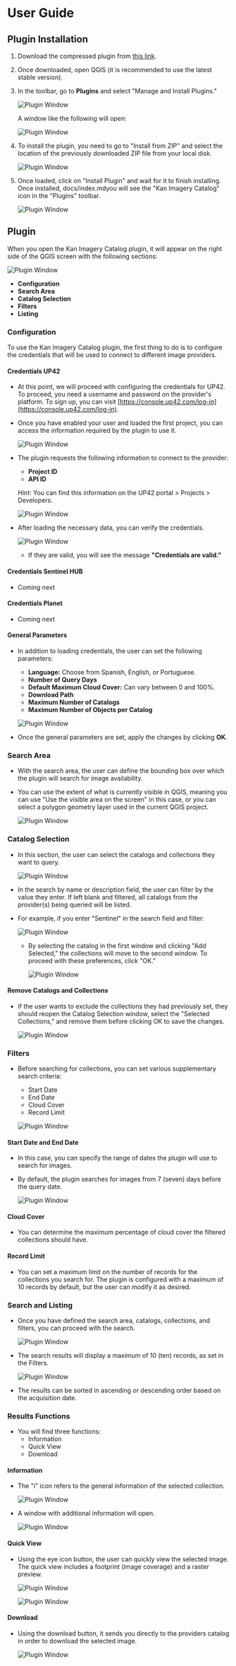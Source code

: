 # User Guide

## Plugin Installation
1. Download the compressed plugin from [this link](https://github.com/Kan-T-IT/QGIS-KICa-Doc).
2. Once downloaded, open QGIS (it is recommended to use the latest stable version).
3. In the toolbar, go to **Plugins** and select "Manage and Install Plugins."

   ![Plugin Window](./image/manage_plugins.png)

   A window like the following will open:

   ![Plugin Window](./image/plugins.png)

4. To install the plugin, you need to go to "Install from ZIP" and select the location of the previously downloaded ZIP file from your local disk.

   ![Plugin Window](./image/install_zip.png)

5. Once loaded, click on "Install Plugin" and wait for it to finish installing. Once installed, docs/index.mdyou will see the "Kan Imagery Catalog" icon in the "Plugins" toolbar.

   ![Plugin Window](./image/installed_plugin.png)

## Plugin
When you open the Kan Imagery Catalog plugin, it will appear on the right side of the QGIS screen with the following sections:

   ![Plugin Window](./image/plugin.png)

- **Configuration**
- **Search Area**
- **Catalog Selection**
- **Filters**
- **Listing**

### Configuration
To use the Kan Imagery Catalog plugin, the first thing to do is to configure the credentials that will be used to connect to different image providers.

#### Credentials UP42
- At this point, we will proceed with configuring the credentials for UP42. To proceed, you need a username and password on the provider's platform. To sign up, you can visit [https://console.up42.com/log-in](https://console.up42.com/log-in).

- Once you have enabled your user and loaded the first project, you can access the information required by the plugin to use it.

   ![Plugin Window](./image/up42.png)

- The plugin requests the following information to connect to the provider:
  - **Project ID**
  - **API ID**

  *Hint:* You can find this information on the UP42 portal > Projects > Developers.

   ![Plugin Window](./image/up42_hint.png)

- After loading the necessary data, you can verify the credentials.

   ![Plugin Window](./image/up42_valid_credentials.png)

  - If they are valid, you will see the message **"Credentials are valid."**

#### Credentials Sentinel HUB
- Coming next

#### Credentials Planet
- Coming next

#### General Parameters
- In addition to loading credentials, the user can set the following parameters:
  - **Language:** Choose from Spanish, English, or Portuguese.
  - **Number of Query Days**
  - **Default Maximum Cloud Cover:** Can vary between 0 and 100%.
  - **Download Path**
  - **Maximum Number of Catalogs**
  - **Maximum Number of Objects per Catalog**

  ![Plugin Window](./image/conf_app.png)

- Once the general parameters are set, apply the changes by clicking **OK**.

### Search Area
- With the search area, the user can define the bounding box over which the plugin will search for image availability.

- You can use the extent of what is currently visible in QGIS, meaning you can use "Use the visible area on the screen" in this case, or you can select a polygon geometry layer used in the current QGIS project.

  ![Plugin Window](./image/search.png)

### Catalog Selection
- In this section, the user can select the catalogs and collections they want to query.

  ![Plugin Window](./image/catalog_selection.png)

- In the search by name or description field, the user can filter by the value they enter. If left blank and filtered, all catalogs from the provider(s) being queried will be listed.
- For example, if you enter "Sentinel" in the search field and filter:

  ![Plugin Window](./image/up42_sentinel_search.png)

  - By selecting the catalog in the first window and clicking "Add Selected," the collections will move to the second window. To proceed with these preferences, click "OK."
  
    ![Plugin Window](./image/up42_accept_search.png)

#### Remove Catalogs and Collections
- If the user wants to exclude the collections they had previously set, they should reopen the Catalog Selection window, select the "Selected Collections," and remove them before clicking OK to save the changes.

  ![Plugin Window](./image/delete_catalog.png)

### Filters
- Before searching for collections, you can set various supplementary search criteria:
  - Start Date
  - End Date
  - Cloud Cover
  - Record Limit

  ![Plugin Window](./image/filters.png)

#### Start Date and End Date
- In this case, you can specify the range of dates the plugin will use to search for images.
- By default, the plugin searches for images from 7 (seven) days before the query date.

  ![Plugin Window](./image/date_filter.png)

#### Cloud Cover
- You can determine the maximum percentage of cloud cover the filtered collections should have.

#### Record Limit
- You can set a maximum limit on the number of records for the collections you search for. The plugin is configured with a maximum of 10 records by default, but the user can modify it as desired.

### Search and Listing
- Once you have defined the search area, catalogs, collections, and filters, you can proceed with the search.

  ![Plugin Window](./image/search_list.png)

- The search results will display a maximum of 10 (ten) records, as set in the Filters.

  ![Plugin Window](./image/result.png)

- The results can be sorted in ascending or descending order based on the acquisition date.

### Results Functions
- You will find three functions:
  - Information
  - Quick View
  - Download

#### Information
- The "i" icon refers to the general information of the selected collection.

  ![Plugin Window](./image/result_info.png)

- A window with additional information will open.

  ![Plugin Window](./image/info.png)

#### Quick View
- Using the eye icon button, the user can quickly view the selected image. The quick view includes a footprint (image coverage) and a raster preview.

  ![Plugin Window](./image/result_quick_view.png)

  ![Plugin Window](./image/result_quick_view_answer.png)

#### Download
- Using the download button, it sends you directly to the providers catalog in order to download the selected image.

  ![Plugin Window](./image/results_download.png)
